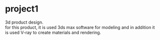 # project1
3d product design.   
for this product, it is used 3ds max software for modeling and in addition it is used V-ray to create materials and rendering.
